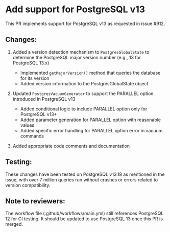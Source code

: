 # Add support for PostgreSQL v13

This PR implements support for PostgreSQL v13 as requested in issue #912.

## Changes:

1. Added a version detection mechanism to `PostgresGlobalState` to determine the PostgreSQL major version number (e.g., 13 for PostgreSQL 13.x)

   - Implemented `getMajorVersion()` method that queries the database for its version
   - Added version information to the PostgresGlobalState object

2. Updated `PostgresVacuumGenerator` to support the PARALLEL option introduced in PostgreSQL v13

   - Added conditional logic to include PARALLEL option only for PostgreSQL v13+
   - Added parameter generation for PARALLEL option with reasonable values
   - Added specific error handling for PARALLEL option error in vacuum commands

3. Added appropriate code comments and documentation

## Testing:

These changes have been tested on PostgreSQL v13.18 as mentioned in the issue, with over 7 million queries run without crashes or errors related to version compatibility.

## Note to reviewers:

The workflow file (.github/workflows/main.yml) still references PostgreSQL 12 for CI testing. It should be updated to use PostgreSQL 13 once this PR is merged.
